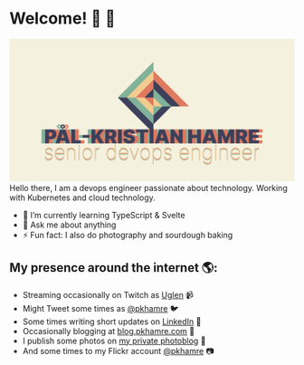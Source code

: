 # Welcome! 👋 👋

<img src="https://raw.githubusercontent.com/pkhamre/pkhamre/main/banner-high.png" alt="banner that says Pål-Kristian Hamre - senior cloud devops engineer and content creator alongside a simple logo illustration">
Hello there, I am a devops engineer passionate about technology. Working with Kubernetes and cloud technology.

- 🌱 I’m currently learning TypeScript & Svelte
- 💬 Ask me about anything
- ⚡ Fun fact: I also do photography and sourdough baking

## My presence around the internet 🌎:
- Streaming occasionally on Twitch as <a href="https://www.twitch.tv/uglen">Uglen</a> 📹
- Might Tweet some times as <a href="https://twitter.com/pkhamre">@pkhamre</a> 🐦
- Some times writing short updates on <a href="https://www.linkedin.com/in/pkhamre/">LinkedIn</a> 💼
- Occasionally blogging at <a href="https://blog.pkhamre.com/">blog.pkhamre.com</a> 📓
- I publish some photos on <a href="https://www.pkhamre.com/">my private photoblog</a> 📸
- And some times to my Flickr account <a href="https://www.flickr.com/photos/pkhamre/">@pkhamre</a> 📷
